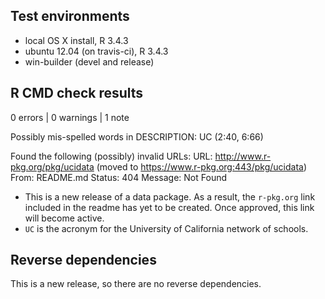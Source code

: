 ## Test environments

- local OS X install, R 3.4.3
- ubuntu 12.04 (on travis-ci), R 3.4.3
- win-builder (devel and release)

## R CMD check results

0 errors | 0 warnings | 1 note

Possibly mis-spelled words in DESCRIPTION:
  UC (2:40, 6:66)

Found the following (possibly) invalid URLs:
  URL: http://www.r-pkg.org/pkg/ucidata (moved to https://www.r-pkg.org:443/pkg/ucidata)
    From: README.md
    Status: 404
    Message: Not Found

- This is a new release of a data package. As a result, the `r-pkg.org` link
  included in the readme has yet to be created. Once approved, this link will
  become active.
- `UC` is the acronym for the University of California network of schools.

## Reverse dependencies

This is a new release, so there are no reverse dependencies.
